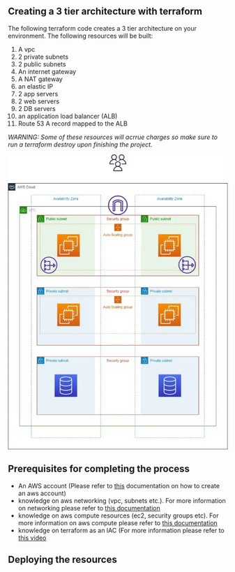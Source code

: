 ## Creating a 3 tier architecture with terraform

The following terraform code creates a 3 tier architecture on your environment. The following resources will be built:

1. A vpc
2. 2 private subnets
3. 2 public subnets
4. An internet gateway
5. A NAT gateway
6. an elastic IP
7. 2 app servers
8. 2 web servers
9. 2 DB servers
10. an application load balancer (ALB)
11. Route 53 A record mapped to the ALB

*WARNING: Some of these resources will acrrue charges so make sure to run a terraform destroy upon finishing the project.*

![1708317189901](image/README/1708317189901.png)

## Prerequisites for completing the process

* An AWS account (Please refer to [this](https://docs.aws.amazon.com/accounts/latest/reference/manage-acct-creating.html) documentation on how to create an aws account)
* knowledge on aws networking (vpc, subnets etc.). For more information on networking please refer to [this documentation](https://aws.amazon.com/products/networking/)
* knowledge on aws compute resources (ec2, security groups etc). For more information on aws compute please refer to [this documentation](https://docs.aws.amazon.com/whitepapers/latest/aws-overview/compute-services.html)
* knowledge on terraform as an IAC (For more information please refer to [this video](https://www.youtube.com/watch?v=7xngnjfIlK4)

## Deploying the resources
